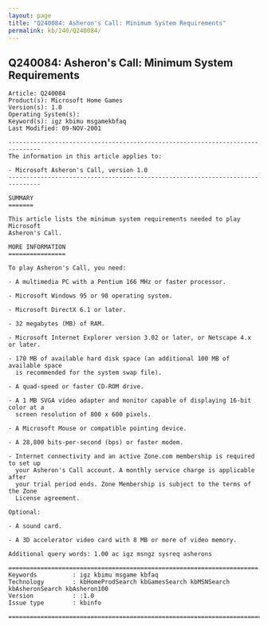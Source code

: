 ```yaml
---
layout: page
title: "Q240084: Asheron's Call: Minimum System Requirements"
permalink: kb/240/Q240084/
---
```


## Q240084: Asheron's Call: Minimum System Requirements

	Article: Q240084
	Product(s): Microsoft Home Games
	Version(s): 1.0
	Operating System(s): 
	Keyword(s): igz kbimu msgamekbfaq
	Last Modified: 09-NOV-2001
	
	-------------------------------------------------------------------------------
	The information in this article applies to:
	
	- Microsoft Asheron's Call, version 1.0 
	-------------------------------------------------------------------------------
	
	SUMMARY
	=======
	
	This article lists the minimum system requirements needed to play Microsoft
	Asheron's Call.
	
	MORE INFORMATION
	================
	
	To play Asheron's Call, you need:
	
	- A multimedia PC with a Pentium 166 MHz or faster processor.
	
	- Microsoft Windows 95 or 98 operating system.
	
	- Microsoft DirectX 6.1 or later.
	
	- 32 megabytes (MB) of RAM.
	
	- Microsoft Internet Explorer version 3.02 or later, or Netscape 4.x or later.
	
	- 170 MB of available hard disk space (an additional 100 MB of available space
	  is recommended for the system swap file).
	
	- A quad-speed or faster CD-ROM drive.
	
	- A 1 MB SVGA video adapter and monitor capable of displaying 16-bit color at a
	  screen resolution of 800 x 600 pixels.
	
	- A Microsoft Mouse or compatible pointing device.
	
	- A 28,800 bits-per-second (bps) or faster modem.
	
	- Internet connectivity and an active Zone.com membership is required to set up
	  your Asheron's Call account. A monthly service charge is applicable after
	  your trial period ends. Zone Membership is subject to the terms of the Zone
	  License agreement.
	
	Optional:
	
	- A sound card.
	
	- A 3D accelerator video card with 8 MB or more of video memory.
	
	Additional query words: 1.00 ac igz msngz sysreq asherons
	
	======================================================================
	Keywords          : igz kbimu msgame kbfaq
	Technology        : kbHomeProdSearch kbGamesSearch kbMSNSearch kbAsheronSearch kbAsheron100
	Version           : :1.0
	Issue type        : kbinfo
	
	=============================================================================
	
